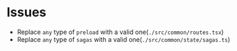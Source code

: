 # Issues

- Replace `any` type of `preload` with a valid one(`./src/common/routes.tsx`)
- Replace `any` type of `sagas` with a valid one(`./src/common/state/sagas.ts`)
